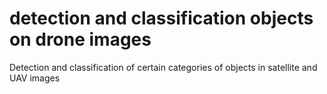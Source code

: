 # detection and classification objects on drone images
Detection and classification of certain categories of objects in satellite and UAV images
